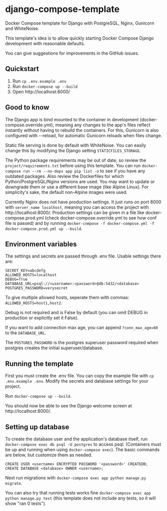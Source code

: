# django-compose-template

Docker Compose template for Django with PostgreSQL, Nginx, Gunicorn and WhiteNoise.

This template's idea is to allow quickly starting Docker Compose Django development with reasonable defaults.

You can give suggestions for improvements in the GitHub issues.

## Quickstart

1. Run `cp .env.example .env`
2. Run `docker-compose up --build`
3. Open http://localhost:8000/

## Good to know

The Django app is bind mounted to the container in development (docker-compose.override.yml), meaning any changes to the app's files reflect instantly without having to rebuild the containers. For this, Gunicorn is also configured with --reload, for automatic Gunicorn reloads when files change.

Static file serving is done by default with WhiteNoise. You can easily change this by modifying the Django setting `STATICFILES_STORAGE`.

The Python package requirements may be out of date, so review the `project/requirements.txt` before using this template. You can run `docker-compose run --rm --no-deps app pip list -o` to see if you have any outdated packages. Also review the Dockerfiles for which Python/PostgreSQL/Nginx versions are used. You may want to update or downgrade them or use a different base image (like Alpine Linux). For simplicity's sake, the default non-Alpine images were used.

Currently Nginx does not have production settings. It just runs on port 8000 with `server_name localhost`, meaning you can access the project with http://localhost:8000/. Production settings can be given in a file like docker-compose.prod.yml (check docker-compose.override.yml to see how conf file is passed) and by running `docker-compose -f docker-compose.yml -f docker-compose.prod.yml up --build`.

## Environment variables

The settings and secrets are passed through .env file. Usable settings there are:

```
SECRET_KEY=abcdefg
ALLOWED_HOSTS=localhost
DEBUG=True
DATABASE_URL=psql://<username>:<password>@db:5432/<database>
POSTGRES_PASSWORD=verysecret
```

To give multiple allowed hosts, seperate them with commas: `ALLOWED_HOSTS=host1,host2`.

Debug is not required and is False by default (you can omit DEBUG in production or explicitly set it False).

If you want to add connection max age, you can append `?conn_max_age=60` to the `DATABASE_URL`.

The `POSTGRES_PASSWORD` is the postgres superuser password required when postgres creates the initial superuser/database.

## Running the template

First you must create the .env file. You can copy the example file with `cp .env.example .env`. Modify the secrets and database settings for your project.

Run `docker-compose up --build`.

You should now be able to see the Django welcome screen at http://localhost:8000/.

## Setting up database

To create the database user and the application's database itself, run `docker-compose exec db psql -U postgres` to access psql. (Containers must be up and running when using `docker-compose exec`). The basic commands are below, but customize them as needed.

```
CREATE USER <username> ENCRYPTED PASSWORD '<password>' CREATEDB;
CREATE DATABASE <database> OWNER <username>;
```

Next run migrations with `docker-compose exec app python manage.py migrate`.

You can also try that running tests works fine `docker-compose exec app python manage.py test` (this template does not include any tests, so it will show "ran 0 tests").
